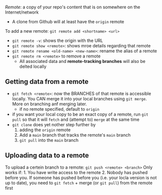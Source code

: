 _Remote_: a copy of your repo's content that is on somewhere on the Internet/network

- A clone from Github will at least have the `origin` remote

To add a new remote: `git remote add <shortname> <url>`

- `git remote -v`: shows the origin with the URL
- `git remote show <remote>`: shows mroe details regarding that remote
- `git remote rename <old-name> <new-name>`: rename the alias of a remote
- `git remote rm <remote>` to remove a remote
  - All associated data and **remote-tracking branches** will also be delted locally

## Getting data from a remote

- `git fetch <remote>`: now the BRANCHES of that remote is accessible locally. You CAN merge it into your local branches using `git merge`. More on branching anf merging later.
  - if no remote specified, default to `origin`
- if you want your local copy to be an exact copy of a remote, run `git pull` so that it will `fetch` and (attempt to) `merge` at the same time
- `git clone` does yet nother step further by
  1. adding the `origin` remote
  2. Add a `main` branch that tracks the remote's `main` branch
  3. `git pull` into the `main` branch

## Uploading data to a remote

To upload a certein branch to a remote: `git push <remote> <branch>`
Only works if: 1. You have write access to the remote 2. Nobody has pushed before you. If someone has pushed before you (i.e. your locla version is not up to date), you need to `git fetch` + merge (or `git pull`) from the remote first
